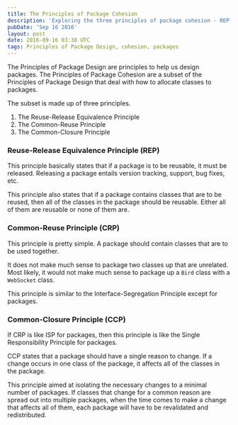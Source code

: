 ```yaml
---
title: The Principles of Package Cohesion
description: 'Exploring the three principles of package cohesion - REP, CRP, and CCP - for allocating classes to packages effectively.'
pubDate: 'Sep 16 2016'
layout: post
date: 2016-09-16 03:38 UTC
tags: Principles of Package Design, cohesion, packages
---
```


The Principles of Package Design are principles to help us design packages. The Principles of Package Cohesion are a subset of the Principles of Package Design that deal with how to allocate classes to packages.

The subset is made up of three principles.

1. The Reuse-Release Equivalence Principle
2. The Common-Reuse Principle
3. The Common-Closure Principle


### Reuse-Release Equivalence Principle (REP)

This principle basically states that if a package is to be reusable, it must be released. Releasing a package entails version tracking, support, bug fixes, etc.

This principle also states that if a package contains classes that are to be reused, then all of the classes in the package should be reusable. Either all of them are reusable or none of them are.

### Common-Reuse Principle (CRP)

This principle is pretty simple. A package should contain classes that are to be used together.

It does not make much sense to package two classes up that are unrelated. Most likely, it would not make much sense to package up a `Bird` class with a `WebSocket` class.

This principle is similar to the Interface-Segregation Principle except for packages.


### Common-Closure Principle (CCP)

If CRP is like ISP for packages, then this principle is like the Single Responsibility Principle for packages.

CCP states that a package should have a single reason to change. If a change occurs in one class of the package, it affects all of the classes in the package.

This principle aimed at isolating the necessary changes to a minimal number of packages. If classes that change for a common reason are spread out into multiple packages, when the time comes to make a change that affects all of them, each package will have to be revalidated and redistributed.
